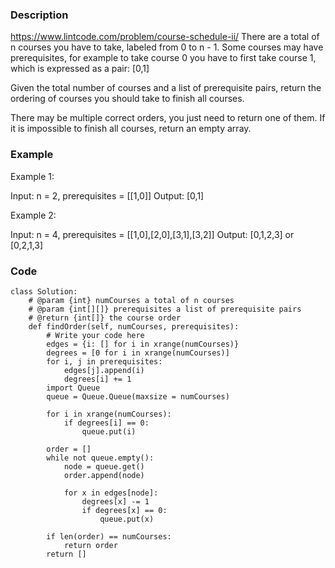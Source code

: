 ### Description
https://www.lintcode.com/problem/course-schedule-ii/
There are a total of n courses you have to take, labeled from 0 to n - 1.
Some courses may have prerequisites, for example to take course 0 you have to first take course 1, which is expressed as a pair: [0,1]

Given the total number of courses and a list of prerequisite pairs, return the ordering of courses you should take to finish all courses.

There may be multiple correct orders, you just need to return one of them. If it is impossible to finish all courses, return an empty array.

### Example
Example 1:

Input: n = 2, prerequisites = [[1,0]] 
Output: [0,1]

Example 2:

Input: n = 4, prerequisites = [[1,0],[2,0],[3,1],[3,2]] 
Output: [0,1,2,3] or [0,2,1,3]

### Code
```
class Solution:
    # @param {int} numCourses a total of n courses
    # @param {int[][]} prerequisites a list of prerequisite pairs
    # @return {int[]} the course order
    def findOrder(self, numCourses, prerequisites):
        # Write your code here
        edges = {i: [] for i in xrange(numCourses)}
        degrees = [0 for i in xrange(numCourses)] 
        for i, j in prerequisites:
            edges[j].append(i)
            degrees[i] += 1
        import Queue
        queue = Queue.Queue(maxsize = numCourses)
        
        for i in xrange(numCourses):
            if degrees[i] == 0:
                queue.put(i)

        order = []
        while not queue.empty():
            node = queue.get()
            order.append(node)

            for x in edges[node]:
                degrees[x] -= 1
                if degrees[x] == 0:
                    queue.put(x)

        if len(order) == numCourses:
            return order
        return []
```
